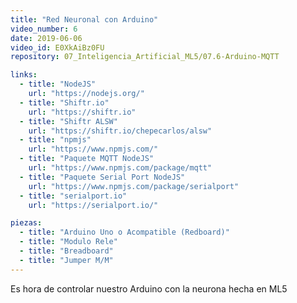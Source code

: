 ```yaml
---
title: "Red Neuronal con Arduino"
video_number: 6
date: 2019-06-06
video_id: E0XkAiBz0FU
repository: 07_Inteligencia_Artificial_ML5/07.6-Arduino-MQTT

links:
  - title: "NodeJS"
    url: "https://nodejs.org/"
  - title: "Shiftr.io"
    url: "https://shiftr.io"
  - title: "Shiftr ALSW"
    url: "https://shiftr.io/chepecarlos/alsw"
  - title: "npmjs"
    url: "https://www.npmjs.com/"
  - title: "Paquete MQTT NodeJS"
    url: "https://www.npmjs.com/package/mqtt"
  - title: "Paquete Serial Port NodeJS"
    url: "https://www.npmjs.com/package/serialport"
  - title: "serialport.io"
    url: "https://serialport.io/"

piezas:
  - title: "Arduino Uno o Acompatible (Redboard)"
  - title: "Modulo Rele"
  - title: "Breadboard"
  - title: "Jumper M/M"
---
```


Es hora de controlar nuestro Arduino con la neurona hecha en ML5
